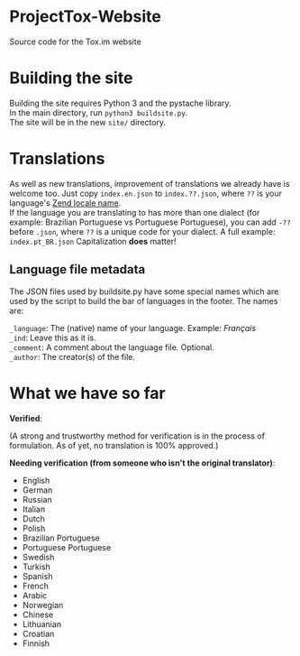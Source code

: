ProjectTox-Website
==================

Source code for the Tox.im website

Building the site
=================

Building the site requires Python 3 and the pystache library.  
In the main directory, run ``python3 buildsite.py``.  
The site will be in the new ``site/`` directory.

Translations
============

As well as new translations, improvement of translations we already have is welcome too. Just copy ``index.en.json`` to ``index.??.json``, where ``??`` is your language's [Zend locale name](http://framework.zend.com/manual/1.12/en/zend.locale.appendix.html).  
If the language you are translating to has more than one dialect (for example: Brazilian Portuguese vs Portuguese Portuguese), you can add ``-??`` before ``.json``, where ``??`` is a unique code for your dialect. A full example: ``index.pt_BR.json`` Capitalization **does** matter!

Language file metadata
----------------------

The JSON files used by buildsite.py have some special names which are used by the script to build the bar of languages in the footer. The names are:

``_language``: The (native) name of your language. Example: *Français*  
``_ind``: Leave this as it is.  
``_comment``: A comment about the language file. Optional.  
``_author``: The creator(s) of the file.

What we have so far
===================

**Verified**:

(A strong and trustworthy method for verification is in the process of formulation. As of yet, no translation is 100% approved.)

**Needing verification (from someone who isn't the original translator)**:

- English
- German
- Russian
- Italian
- Dutch
- Polish
- Brazilian Portuguese
- Portuguese Portuguese
- Swedish
- Turkish
- Spanish
- French
- Arabic
- Norwegian
- Chinese
- Lithuanian
- Croatian
- Finnish

